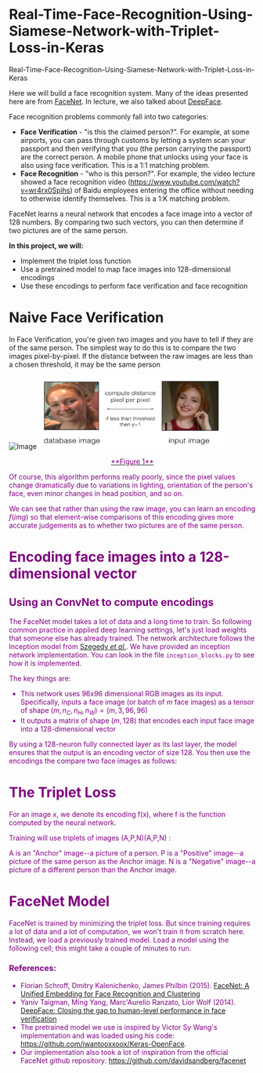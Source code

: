 # Real-Time-Face-Recognition-Using-Siamese-Network-with-Triplet-Loss-in-Keras
Real-Time-Face-Recognition-Using-Siamese-Network-with-Triplet-Loss-in-Keras

Here we will build a face recognition system. Many of the ideas presented here are from [FaceNet](https://arxiv.org/pdf/1503.03832.pdf). In lecture, we also talked about [DeepFace](https://research.fb.com/wp-content/uploads/2016/11/deepface-closing-the-gap-to-human-level-performance-in-face-verification.pdf). 

Face recognition problems commonly fall into two categories: 

- **Face Verification** - "is this the claimed person?". For example, at some airports, you can pass through customs by letting a system scan your passport and then verifying that you (the person carrying the passport) are the correct person. A mobile phone that unlocks using your face is also using face verification. This is a 1:1 matching problem. 
- **Face Recognition** - "who is this person?". For example, the video lecture showed a face recognition video (https://www.youtube.com/watch?v=wr4rx0Spihs) of Baidu employees entering the office without needing to otherwise identify themselves. This is a 1:K matching problem. 

FaceNet learns a neural network that encodes a face image into a vector of 128 numbers. By comparing two such vectors, you can then determine if two pictures are of the same person.

**In this project, we will:**
- Implement the triplet loss function
- Use a pretrained model to map face images into 128-dimensional encodings
- Use these encodings to perform face verification and face recognition

# Naive Face Verification

In Face Verification, you're given two images and you have to tell if they are of the same person. The simplest way to do this is to compare the two images pixel-by-pixel. If the distance between the raw images are less than a chosen threshold, it may be the same person

![Image](https://github.com/sayan0506/Real-Time-Face-Recognition-Using-Siamese-Network-with-Triplet-Loss-in-Keras/blob/master/Images/pixel_comparison.png)
<img src="images/pixel_comparison.png" style="width:380px;height:150px;">
<caption><center> <u> <font color='purple'> **Figure 1** </u></center></caption>
  
Of course, this algorithm performs really poorly, since the pixel values change dramatically due to variations in lighting, orientation of the person's face, even minor changes in head position, and so on. 

We can see that rather than using the raw image, you can learn an encoding $f(img)$ so that element-wise comparisons of this encoding gives more accurate judgements as to whether two pictures are of the same person.

# Encoding face images into a 128-dimensional vector 

## Using an ConvNet  to compute encodings

The FaceNet model takes a lot of data and a long time to train. So following common practice in applied deep learning settings, let's just load weights that someone else has already trained. The network architecture follows the Inception model from [Szegedy *et al.*](https://arxiv.org/abs/1409.4842). We have provided an inception network implementation. You can look in the file `inception_blocks.py` to see how it is implemented.

The key things are:

- This network uses 96x96 dimensional RGB images as its input. Specifically, inputs a face image (or batch of $m$ face images) as a tensor of shape $(m, n_C, n_H, n_W) = (m, 3, 96, 96)$ 
- It outputs a matrix of shape $(m, 128)$ that encodes each input face image into a 128-dimensional vector

By using a 128-neuron fully connected layer as its last layer, the model ensures that the output is an encoding vector of size 128. You then use the encodings the compare two face images as follows:

# The Triplet Loss

For an image  x, we denote its encoding  f(x), where f is the function computed by the neural network.

Training will use triplets of images  (A,P,N)(A,P,N) :

A is an "Anchor" image--a picture of a person.
P is a "Positive" image--a picture of the same person as the Anchor image.
N is a "Negative" image--a picture of a different person than the Anchor image.

# FaceNet Model

FaceNet is trained by minimizing the triplet loss. But since training requires a lot of data and a lot of computation, we won't train it from scratch here. Instead, we load a previously trained model. Load a model using the following cell; this might take a couple of minutes to run. 

### References:

- Florian Schroff, Dmitry Kalenichenko, James Philbin (2015). [FaceNet: A Unified Embedding for Face Recognition and Clustering](https://arxiv.org/pdf/1503.03832.pdf)
- Yaniv Taigman, Ming Yang, Marc'Aurelio Ranzato, Lior Wolf (2014). [DeepFace: Closing the gap to human-level performance in face verification](https://research.fb.com/wp-content/uploads/2016/11/deepface-closing-the-gap-to-human-level-performance-in-face-verification.pdf) 
- The pretrained model we use is inspired by Victor Sy Wang's implementation and was loaded using his code: https://github.com/iwantooxxoox/Keras-OpenFace.
- Our implementation also took a lot of inspiration from the official FaceNet github repository: https://github.com/davidsandberg/facenet 

